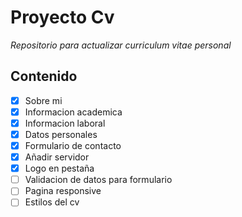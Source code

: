 # Proyecto Cv 
*Repositorio para actualizar curriculum vitae personal*

## Contenido
- [x] Sobre mi
- [x] Informacion academica
- [x] Informacion laboral
- [x] Datos personales 
- [x] Formulario de contacto
- [x] Añadir servidor
- [x] Logo en pestaña
- [ ] Validacion de datos para formulario
- [ ] Pagina responsive
- [ ] Estilos del cv
